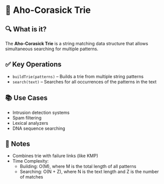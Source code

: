 # 🧵 Aho-Corasick Trie

## 🔍 What is it?
The **Aho-Corasick Trie** is a string matching data structure that allows simultaneous searching for multiple patterns.

## ✅ Key Operations
- `buildTrie(patterns)` – Builds a trie from multiple string patterns
- `search(text)` – Searches for all occurrences of the patterns in the text

## 📚 Use Cases
- Intrusion detection systems
- Spam filtering
- Lexical analyzers
- DNA sequence searching

## 📝 Notes
- Combines trie with failure links (like KMP)
- Time Complexity:
  - Building: O(M), where M is the total length of all patterns
  - Searching: O(N + Z), where N is the text length and Z is the number of matches
